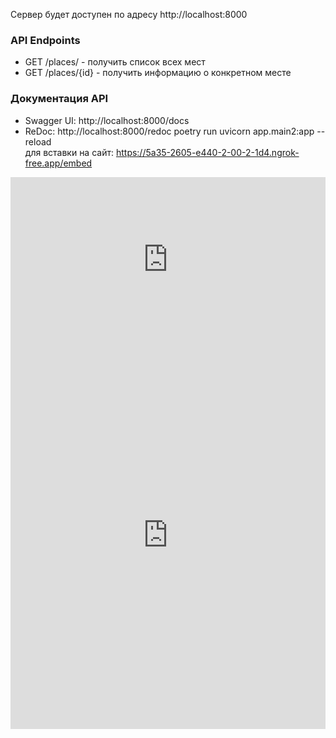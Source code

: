 
Сервер будет доступен по адресу http://localhost:8000

### API Endpoints

- GET /places/ - получить список всех мест
- GET /places/{id} - получить информацию о конкретном месте

### Документация API

- Swagger UI: http://localhost:8000/docs
- ReDoc: http://localhost:8000/redoc
poetry run uvicorn app.main2:app --reload    
для вставки на сайт:
https://5a35-2605-e440-2-00-2-1d4.ngrok-free.app/embed

<div style="width: 100%; max-width: 1200px; margin: 0 auto;">
    <div style="position: relative; padding-bottom: 56.25%; height: 0;">
        <iframe 
            src="https://9408-212-193-1-146.ngrok-free.app/embed" 
            style="position: absolute; top: 0; left: 0; width: 100%; height: 100%; border: 0;"
            allowfullscreen=""
        ></iframe>
    </div>
</div>


<iframe 
    src="https://9408-212-193-1-146.ngrok-free.app/embed" 
    width="100%" 
    height="600" 
    frameborder="0" 
    style="border:0;" 
    allowfullscreen=""
></iframe>